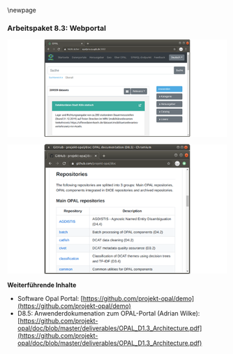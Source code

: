 \newpage

### Arbeitspaket 8.3: Webportal

![](../Medien/AP8-4-Portal.png)

![](../Medien/AP8-5-Repositories.png)

**Weiterführende Inhalte**

* Software Opal Portal: [https://github.com/projekt-opal/demo](https://github.com/projekt-opal/demo)
* D8.5: Anwenderdokumenation zum OPAL-Portal (Adrian Wilke): [https://github.com/projekt-opal/doc/blob/master/deliverables/OPAL_D1.3_Architecture.pdf](https://github.com/projekt-opal/doc/blob/master/deliverables/OPAL_D1.3_Architecture.pdf)
